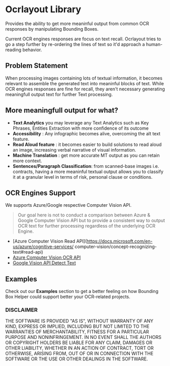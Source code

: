# Ocrlayout Library

Provides the ability to get more meaninful output from common OCR responses by manipulating Bounding Boxes.

Current OCR engines responses are focus on text recall. Ocrlayout tries to go a step further by re-ordering the lines of text so it'd approach a human-reading behavior. 

## Problem Statement
When processing images containing lots of textual information, it becomes relevant to assemble the generated text into meaninful blocks of text. 
While OCR engines responses are fine for recall, they aren't necessary generating meaningfull output text for further Text processing. 

## More meaningfull output for what? 
- **Text Analytics** you may leverage any Text Analytics such as Key Phrases, Entities Extraction with more confidence of its outcome
- **Accessibility** : Any infographic becomes alive, overcoming the alt text feature.
- **Read Aloud feature** : it becomes easier to build solutions to read aloud an image, increasing verbal narrative of visual information. 
- **Machine Translation** : get more accurate MT output as you can retain more context. 
- **Sentences/Paragraph Classification**: from scanned-base images i.e. contracts, having a more meaninful textual output allows you to classify it at a granular level in terms of risk, personal clause or conditions. 

## OCR Engines Support
We supports Azure/Google respective Computer Vision API.

>Our goal here is not to conduct a comparison between Azure & Google Computer Vision API but to provide a consistent way to output OCR text for further processing regardless of the underlying OCR Engine. 

* [Azure Computer Vision Read API](https://docs.microsoft.com/en-us/azure/cognitive-services/   computer-vision/concept-recognizing-text#read-api)
* [Azure Computer Vision OCR API](https://docs.microsoft.com/en-us/azure/cognitive-services/computer-vision/concept-recognizing-text#ocr-api)
* [Google Vision API Detect Text](https://cloud.google.com/vision/docs/ocr#vision_text_detection-python)

## Examples
Check out our **Examples** section to get a better feeling on how Bounding Box Helper could support better your OCR-related projects. 

### DISCLAIMER
THE SOFTWARE IS PROVIDED "AS IS", WITHOUT WARRANTY OF ANY KIND, EXPRESS OR IMPLIED, INCLUDING BUT NOT LIMITED TO THE WARRANTIES OF MERCHANTABILITY, FITNESS FOR A PARTICULAR PURPOSE AND NONINFRINGEMENT. IN NO EVENT SHALL THE AUTHORS OR COPYRIGHT HOLDERS BE LIABLE FOR ANY CLAIM, DAMAGES OR OTHER LIABILITY, WHETHER IN AN ACTION OF CONTRACT, TORT OR OTHERWISE, ARISING FROM, OUT OF OR IN CONNECTION WITH THE SOFTWARE OR THE USE OR OTHER DEALINGS IN THE SOFTWARE.